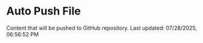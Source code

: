 # Auto Push File

Content that will be pushed to GitHub repository.
Last updated: 07/28/2025, 06:56:52 PM